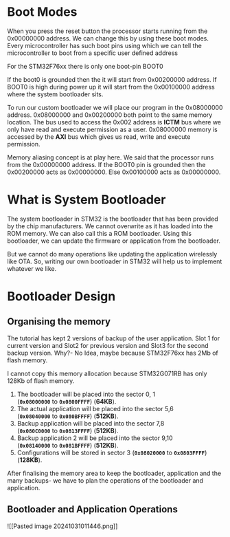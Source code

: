 
# Boot Modes

When you press the reset button the processor starts running from the 0x00000000 address.
We can change this by using these boot modes. Every microcontroller has such boot pins using which we can tell the microcontroller to boot from a specific user defined address

For the STM32F76xx there is only one boot-pin BOOT0

If the boot0 is grounded then the it will start from 0x00200000 address. If BOOT0 is high during power up it will start from the 0x00100000 address where the system bootloader sits.

To run our custom bootloader we will place our program in the 0x08000000 address.
0x08000000 and 0x00200000 both point to the same memory location. The bus used to access the 0x002 address is **ICTM** bus where we only have read and execute permission as a user. 0x08000000 memory is accessed by the **AXI** bus which gives us read, write and execute permission.

Memory aliasing concept is at play here. We said that the processor runs from the 0x00000000 address. If the BOOT0 pin is grounded then the 0x00200000 acts as  0x00000000. Else 0x00100000 acts as 0x00000000.

# What is System Bootloader

The system bootloader in STM32 is the bootloader that has been provided by the chip manufacturers. We cannot overwrite as it has loaded into the ROM memory. We can also call this a ROM bootloader. Using this bootloader, we can update the firmware or application from the bootloader.

But we cannot do many operations like updating the application wirelessly like OTA. So, writing our own bootloader in STM32 will help us to implement whatever we like.

# Bootloader Design

## Organising the memory

The tutorial has kept 2 versions of backup of the user application. Slot 1 for current version and Slot2 for previous version and Slot3 for the second backup version. Why?- No Idea, maybe because STM32F76xx has 2Mb of flash memory.

I cannot copy this memory allocation because STM32G071RB has only 128Kb of flash memory.

1. The bootloader will be placed into the sector 0, 1 (**`0x08000000`** to **`0x0800FFFF`**) (**64KB**).
2. The actual application will be placed into the sector 5,6 (**`0x08040000`** to **`0x080BFFFF`**) (**512KB**).
3. Backup application will be placed into the sector 7,8 (**`0x080C0000`** to **`0x0813FFFF`**) (**512KB**).
4. Backup application 2 will be placed into the sector 9,10 (**`0x08140000`** to **`0x081BFFFF`**) (**512KB**).
5. Configurations will be stored in sector 3 (**`0x08020000`** to **`0x0803FFFF`**) (**128KB**).

After finalising the memory area to keep the bootloader, application and the many backups- we have to plan the operations of the bootloader and application.


## Bootloader and Application Operations

![[Pasted image 20241031011446.png]]




